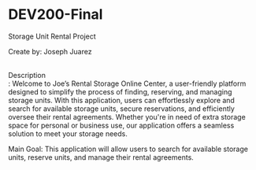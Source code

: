 # DEV200-Final
Storage Unit Rental Project

Create by: Joseph Juarez

<br>Description</br>: 
Welcome to Joe’s Rental Storage Online Center, 
a user-friendly platform designed to simplify the process of finding, reserving, 
and managing storage units. With this application, users can effortlessly explore and search for available storage units,
secure reservations, and efficiently oversee their rental agreements. Whether you're in need of extra storage space for personal or business use,
our application offers a seamless solution to meet your storage needs.

Main Goal:
This application will allow users to search for available storage units, reserve units, and manage their rental agreements.








